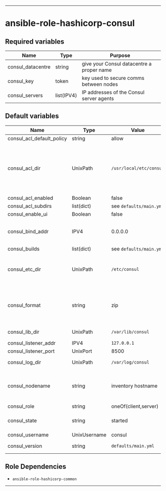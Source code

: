 ----
# ansible-role-hashicorp-consul

## Required variables
| Name | Type | Purpose |
| -----| ---- | ------- |
| consul_datacentre | string | give your Consul datacentre a proper name |
| consul_key | token | key used to secure comms between nodes |
| consul_servers | list(IPV4) | IP addresses of the Consul server agents |

## Default variables
| Name | Type | Value | Purpose |
| -----| ---- | ----- | ------- |
| consul_acl_default_policy | string | allow | ...or deny |
| consul_acl_dir | UnixPath | `/usr/local/etc/consul` | where ACL policies and intentions are kept (servers only) |
| consul_acl_enabled | Boolean | false ||
| consul_acl_subdirs | list(dict) | see `defaults/main.yml` ||
| consul_enable_ui | Boolean | false ||
| consul_bind_addr | IPV4 | 0.0.0.0 | set to privte IPV4 on metal |
| consul_builds | list(dict) | see `defaults/main.yml` ||
| consul_etc_dir | UnixPath | `/etc/consul` | where the server or client config lives |
| consul_format | string | zip | used to form the name of the archive to download |
| consul_lib_dir | UnixPath | `/var/lib/consul` | where the data lives |
| consul_listener_addr | IPV4 | `127.0.0.1` ||
| consul_listener_port | UnixPort | 8500 ||
| consul_log_dir | UnixPath | `/var/log/consul` | where any logs live |
| consul_nodename | string | inventory hostname | sets the nodename attribute in client nodes |
| consul_role | string | oneOf(client,server) ||
| consul_state | string | started | state of the consul service |
| consul_username | UnixUsername | consul ||
| consul_version | string | `defaults/main.yml` | version to run |

## Role Dependencies
- `ansible-role-hashicorp-common`

****

